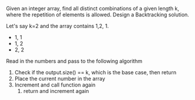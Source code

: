 Given an integer array, find all distinct combinations of a given length k, where the repetition of elements is allowed. Design a Backtracking solution. 

Let's say k=2 and the array contains 1,2, 1.
- 1, 1
- 1, 2
- 2, 2

Read in the numbers and pass to the following algorithm
1. Check if the output.size() == k, which is the base case, then return
2. Place the current number in the array
3. Increment and call function again
	1. return and increment again